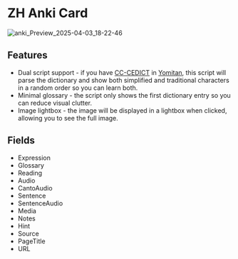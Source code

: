 # ZH Anki Card

![anki_Preview_2025-04-03_18-22-46](https://github.com/user-attachments/assets/9cea91c8-d7ff-40f9-b39f-031ded31909c)

## Features

- Dual script support - if you have
  [CC-CEDICT](https://github.com/MarvNC/cc-cedict-yomitan/) in
  [Yomitan](https://yomitan.wiki/), this script will parse the dictionary and
  show both simplified and traditional characters in a random order so you can
  learn both.
- Minimal glossary - the script only shows the first dictionary entry so you can
  reduce visual clutter.
- Image lightbox - the image will be displayed in a lightbox when clicked,
  allowing you to see the full image.

## Fields

- Expression
- Glossary
- Reading
- Audio
- CantoAudio
- Sentence
- SentenceAudio
- Media
- Notes
- Hint
- Source
- PageTitle
- URL
